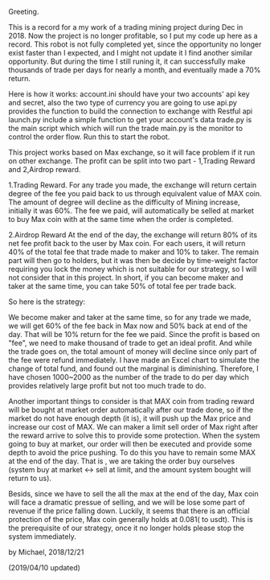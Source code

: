 Greeting.

This is a record for a my work of a trading mining project during Dec in 2018.
Now the project is no longer profitable, so I put my code up here as a record.
This robot is not fully completed yet, since the opportunity no longer exist faster than I expected, and I might not update it I find another similar opportunity. But during the time I still runing it, it can successfully make thousands of trade per days for nearly a month, and eventually made a 70% return.

Here is how it works:
  account.ini should have your two accounts' api key and secret, also the two type of currency you are going to use
  api.py provides the function to build the connection to exchange with Restful api
  launch.py include a simple function to get your account's data
  trade.py is the main script which which will run the trade
  main.py is the monitor to control the order flow. Run this to start the robot.


This project works based on Max exchange, so it will face problem if it run on other exchange.
The profit can be split into two part - 1,Trading Reward and 2,Airdrop reward.

1.Trading Reward.
For any trade you made, the exchange will return certain degree of the fee you paid back to us through equivalent value of MAX coin. The amount of degree will decline as the difficulty of Mining increase, initially it was 60%.
The fee we paid, will automatically be selled at market to buy Max coin with at the same time when the order is completed.

2.Airdrop Reward
At the end of the day, the exchange will return 80% of its net fee profit back to the user by Max coin. For each users, it will return 40% of the total fee that trade made to maker and 10% to taker. The remain part will then go to holders, but it was then be decide by time-weight factor requiring you lock the money which is not suitable for our strategy, so I will not consider that in this project.
In short, if you can become maker and taker at the same time, you can take 50% of total fee per trade back.


So here is the strategy:

We become maker and taker at the same time, so for any trade we made, we will get 60% of the fee back in Max now and 50% back at end of the day.
That will be 10% return for the fee we paid.
Since the profit is based on "fee", we need to make thousand of trade to get an ideal profit. And while the trade goes on, the total amount of money will decline since only part of the fee were refund immediately. I have made an Excel chart to simulate the change of total fund, and found out the marginal is diminishing. Therefore, I have chosen 1000~2000 as the number of the trade to do per day which provides relatively large profit but not too much trade to do. 

Another important things to consider is that MAX coin from trading reward will be bought at market order automatically after our trade done, so if the market do not have enough depth (it is), it will push up the Max price and increase our cost of MAX.
We can maker a limit sell order of Max right after the reward arrive to solve this to provide some protection. When the system going to buy at market, our order will then be executed and provide some depth to avoid the price pushing. To do this you have to remain some MAX at the end of the day.
That is , we are taking the order buy ourselves (system buy at market <-> sell at limit, and the amount system bought will return to us).

Besids, since we have to sell the all the max at the end of the day, Max coin will face a dramatic pressue of selling, and we will be lose some part of revenue if the price falling down. Luckily, it seems that there is an official protection of the price, Max coin generally holds at 0.081( to usdt). This is the prerequisite of our strategy, once it no longer holds please stop the system immediately.

by Michael, 2018/12/21

(2019/04/10 updated)
